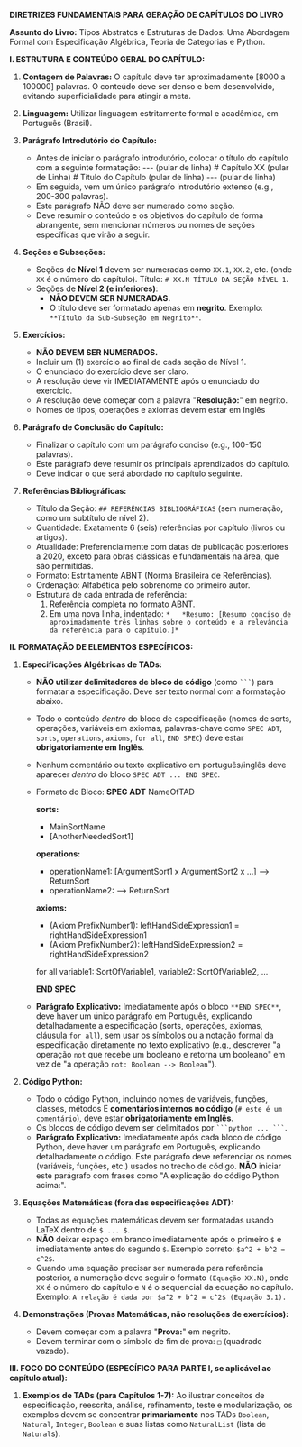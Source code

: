 **DIRETRIZES FUNDAMENTAIS PARA GERAÇÃO DE CAPÍTULOS DO LIVRO**

**Assunto do Livro:** Tipos Abstratos e Estruturas de Dados: Uma Abordagem Formal com Especificação Algébrica, Teoria de Categorias e Python.

**I. ESTRUTURA E CONTEÚDO GERAL DO CAPÍTULO:**

1.  **Contagem de Palavras:** O capítulo deve ter aproximadamente [8000 a 100000] palavras. O conteúdo deve ser denso e bem desenvolvido, evitando superficialidade para atingir a meta.
2.  **Linguagem:** Utilizar linguagem estritamente formal e acadêmica, em Português (Brasil).
3.  **Parágrafo Introdutório do Capítulo:**
    *   Antes de iniciar o parágrafo introdutório, colocar o título do capítulo com a seguinte formatação: --- (pular de linha) # Capítulo XX (pular de Linha) # Título do Capítulo (pular de linha) --- (pular de linha)
    *   Em seguida, vem um único parágrafo introdutório extenso (e.g., 200-300 palavras).
    *   Este parágrafo NÃO deve ser numerado como seção.
    *   Deve resumir o conteúdo e os objetivos do capítulo de forma abrangente, sem mencionar números ou nomes de seções específicas que virão a seguir.
4.  **Seções e Subseções:**
    *   Seções de **Nível 1** devem ser numeradas como `XX.1`, `XX.2`, etc. (onde `XX` é o número do capítulo). Título: `# XX.N TÍTULO DA SEÇÃO NÍVEL 1`.
    *   Seções de **Nível 2 (e inferiores)**:
        *   **NÃO DEVEM SER NUMERADAS.**
        *   O título deve ser formatado apenas em **negrito**. Exemplo: `**Título da Sub-Subseção em Negrito**`.
5.  **Exercícios:**
    *   **NÃO DEVEM SER NUMERADOS.**
    *   Incluir um (1) exercício ao final de cada seção de Nível 1. 
    *   O enunciado do exercício deve ser claro.
    *   A resolução deve vir IMEDIATAMENTE após o enunciado do exercício.
    *   A resolução deve começar com a palavra "**Resolução:**" em negrito.
    *   Nomes de tipos, operações e axiomas devem estar em Inglês
   
    
6.  **Parágrafo de Conclusão do Capítulo:**
    *   Finalizar o capítulo com um parágrafo conciso (e.g., 100-150 palavras).
    *   Este parágrafo deve resumir os principais aprendizados do capítulo.
    *   Deve indicar o que será abordado no capítulo seguinte.

7.  **Referências Bibliográficas:**
    *   Título da Seção: `## REFERÊNCIAS BIBLIOGRÁFICAS` (sem numeração, como um subtítulo de nível 2).
    *   Quantidade: Exatamente 6 (seis) referências por capítulo (livros ou artigos).
    *   Atualidade: Preferencialmente com datas de publicação posteriores a 2020, exceto para obras clássicas e fundamentais na área, que são permitidas.
    *   Formato: Estritamente ABNT (Norma Brasileira de Referências).
    *   Ordenação: Alfabética pelo sobrenome do primeiro autor.
    *   Estrutura de cada entrada de referência:
        1.  Referência completa no formato ABNT.
        2.  Em uma nova linha, indentado: `*   *Resumo: [Resumo conciso de aproximadamente três linhas sobre o conteúdo e a relevância da referência para o capítulo.]*`

**II. FORMATAÇÃO DE ELEMENTOS ESPECÍFICOS:**

1.  **Especificações Algébricas de TADs:**
    *   **NÃO utilizar delimitadores de bloco de código** (como ` ``` `) para formatar a especificação. Deve ser texto normal com a formatação abaixo.
    *   Todo o conteúdo *dentro* do bloco de especificação (nomes de sorts, operações, variáveis em axiomas, palavras-chave como `SPEC ADT`, `sorts`, `operations`, `axioms`, `for all`, `END SPEC`) deve estar **obrigatoriamente em Inglês**.
    *   Nenhum comentário ou texto explicativo em português/inglês deve aparecer *dentro* do bloco `SPEC ADT ... END SPEC`.
    *   Formato do Bloco:
        **SPEC ADT** NameOfTAD

        **sorts:**
        *   MainSortName
        *   [AnotherNeededSort1]

        **operations:**
        *   operationName1: [ArgumentSort1 x ArgumentSort2 x ...] --> ReturnSort
        *   operationName2: --> ReturnSort

        **axioms:**
        *   (Axiom PrefixNumber1): leftHandSideExpression1 = rightHandSideExpression1
        *   (Axiom PrefixNumber2): leftHandSideExpression2 = rightHandSideExpression2

        for all variable1: SortOfVariable1, variable2: SortOfVariable2, ...

        **END SPEC**
    *   **Parágrafo Explicativo:** Imediatamente após o bloco `**END SPEC**`, deve haver um único parágrafo em Português, explicando detalhadamente a especificação (sorts, operações, axiomas, cláusula `for all`), sem usar os símbolos ou a notação formal da especificação diretamente no texto explicativo (e.g., descrever "a operação `not` que recebe um booleano e retorna um booleano" em vez de "a operação `not: Boolean --> Boolean`").

2.  **Código Python:**
    *   Todo o código Python, incluindo nomes de variáveis, funções, classes, métodos E **comentários internos no código** (`# este é um comentário`), deve estar **obrigatoriamente em Inglês**.
    *   Os blocos de código devem ser delimitados por ` ```python ... ``` `.
    *   **Parágrafo Explicativo:** Imediatamente após cada bloco de código Python, deve haver um parágrafo em Português, explicando detalhadamente o código. Este parágrafo deve referenciar os nomes (variáveis, funções, etc.) usados no trecho de código. **NÃO** iniciar este parágrafo com frases como "A explicação do código Python acima:".

3.  **Equações Matemáticas (fora das especificações ADT):**
    *   Todas as equações matemáticas devem ser formatadas usando LaTeX dentro de `$ ... $`.
    *   **NÃO** deixar espaço em branco imediatamente após o primeiro `$` e imediatamente antes do segundo `$`. Exemplo correto: `$a^2 + b^2 = c^2$`.
    *   Quando uma equação precisar ser numerada para referência posterior, a numeração deve seguir o formato `(Equação XX.N)`, onde `XX` é o número do capítulo e `N` é o sequencial da equação no capítulo. Exemplo: `A relação é dada por $a^2 + b^2 = c^2$ (Equação 3.1).`

4.  **Demonstrações (Provas Matemáticas, não resoluções de exercícios):**
    *   Devem começar com a palavra "**Prova:**" em negrito.
    *   Devem terminar com o símbolo de fim de prova: `□` (quadrado vazado).

**III. FOCO DO CONTEÚDO (ESPECÍFICO PARA PARTE I, se aplicável ao capítulo atual):**

1.  **Exemplos de TADs (para Capítulos 1-7):** Ao ilustrar conceitos de especificação, reescrita, análise, refinamento, teste e modularização, os exemplos devem se concentrar **primariamente** nos TADs `Boolean`, `Natural`, `Integer`, `Boolean` e suas listas como `NaturalList` (lista de `Natural`s). 
